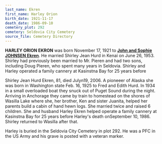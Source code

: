 ```yaml
---
last_name: Ekren
first_name: Harley Orion
birth_date: 1921-11-17
death_date: 1986-09-10
cemetery_plot: 292
cemetery: Seldovia City Cemetery
source_file: Cemetery Directory
---
```

**HARLEY ORION EKRON** was born November 17, 1921 to [**John and Sophie JOHNSEN Ekren**](./Ekren_John_A).  He married Shirley Jean Hurd in Kenai on June 26, 1953. Shirley had previously been married to Mr. Pieren and had two sons, including Doug Pieren, who spent many years in Seldovia. Shirley and Harley operated a family cannery at Kasinstna Bay for 25 years before

Shirley Jean Hurd  Ekren, 81, died Julyn19, 2006. A pioneeer of Alaska she was born in Washington state Feb. 16, 1925 to Fred and Edith Hurd. In 1934 in a small overloaded boat they snuck out of Puget Sound during the night.  Arriving in Anchorage they came by train to homestead on the shores of Wasilla Lake where she, her brother, Ken and sister Juanita, helped her parents build a cabin of hand hewn logs.  She married twice and raised 6 children. She and husband Harley Ekren helped operate a family cannery at Kasinstna Bay for 25 years before Harley's death onSeptember 10, 1986.
Shirley returned to Wasilla after that.


Harley is buried in the Seldovia City Cemetery in plot 292.  He was a PFC in the US Army and his grave is posted with a veteran marker.




